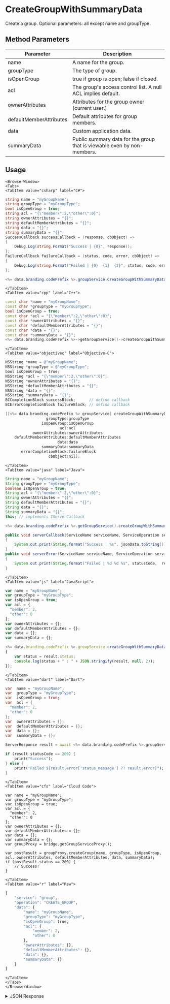 # CreateGroupWithSummaryData

Create a group. Optional parameters: all except name and groupType.

<PartialServop service_name="group" operation_name="CREATE_GROUP" />

## Method Parameters
Parameter | Description
--------- | -----------
name | A name for the group. 
groupType | The type of group. 
isOpenGroup | true if group is open; false if closed. 
acl | The group's access control list. A null ACL implies default. 
ownerAttributes | Attributes for the group owner (current user.) 
defaultMemberAttributes | Default attributes for group members. 
data | Custom application data. 
summaryData | Public summary data for the group that is viewable even by non-members. 

## Usage

```mdx-code-block
<BrowserWindow>
<Tabs>
<TabItem value="csharp" label="C#">
```

```csharp
string name = "myGroupName";
string groupType = "myGroupType";
bool isOpenGroup = true;
string acl = "{\"member\":2,\"other\":0}";
string ownerAttributes = "{}";
string defaultMemberAttributes = "{}";
string data = "{}";
string summaryData = "{}";
SuccessCallback successCallback = (response, cbObject) =>
{
    Debug.Log(string.Format("Success | {0}", response));
};
FailureCallback failureCallback = (status, code, error, cbObject) =>
{
    Debug.Log(string.Format("Failed | {0}  {1}  {2}", status, code, error));
};

<%= data.branding.codePrefix %>.groupService.CreateGroupWithSummaryData(name, groupType, isOpenGroup, acl, ownerAttributes, defaultMemberAttributes, data, summaryData, successCallback, failureCallback);
```

```mdx-code-block
</TabItem>
<TabItem value="cpp" label="C++">
```

```cpp
const char *name = "myGroupName";
const char *groupType = "myGroupType";
bool isOpenGroup = true;
const char *acl = "{\"member\":2,\"other\":0}";
const char *ownerAttributes = "{}";
const char *defaultMemberAttributes = "{}";
const char *data = "{}";
const char *summaryData = "{}";
<%= data.branding.codePrefix %>->getGroupService()->createGroupWithSummaryData(name, groupType, isOpenGroup, acl, ownerAttributes, defaultMemberAttributes, data, summaryData, this);
```

```mdx-code-block
</TabItem>
<TabItem value="objectivec" label="Objective-C">
```

```objectivec
NSString *name = @"myGroupName";
NSString *groupType = @"myGroupType";
bool isOpenGroup = true;
NSString *acl = "{\"member\":2,\"other\":0}";
NSString *ownerAttributes = "{}";
NSString *defaultMemberAttributes = "{}";
NSString *data = "{}";
NSString *summaryData = "{}";
BCCompletionBlock successBlock;      // define callback
BCErrorCompletionBlock failureBlock; // define callback

[[<%= data.branding.codePrefix %> groupService] createGroupWithSummaryData:name
                  groupType:groupType
                isOpenGroup:isOpenGroup
                        acl:acl
            ownerAttributes:ownerAttributes
    defaultMemberAttributes:defaultMemberAttributes
                       data:data
                summaryData:summaryData
       errorCompletionBlock:failureBlock
                   cbObject:nil];
```

```mdx-code-block
</TabItem>
<TabItem value="java" label="Java">
```

```java
String name = "myGroupName";
String groupType = "myGroupType";
boolean isOpenGroup = true;
String acl = "{\"member\":2,\"other\":0}";
String ownerAttributes = "{}";
String defaultMemberAttributes = "{}";
String data = "{}";
String summaryData = "{}";
this; // implements IServerCallback

<%= data.branding.codePrefix %>.getGroupService().createGroupWithSummaryData(name, groupType, isOpenGroup, acl, ownerAttributes, defaultMemberAttributes, data, summaryData, this);

public void serverCallback(ServiceName serviceName, ServiceOperation serviceOperation, JSONObject jsonData)
{
    System.out.print(String.format("Success | %s", jsonData.toString()));
}
public void serverError(ServiceName serviceName, ServiceOperation serviceOperation, int statusCode, int reasonCode, String jsonError)
{
    System.out.print(String.format("Failed | %d %d %s", statusCode,  reasonCode, jsonError.toString()));
}
```

```mdx-code-block
</TabItem>
<TabItem value="js" label="JavaScript">
```

```javascript
var name = "myGroupName";
var groupType = "myGroupType";
var isOpenGroup = true;
var acl = {
  "member": 2,
  "other": 0
};
var ownerAttributes = {};
var defaultMemberAttributes = {};
var data = {};
var summaryData = {};

<%= data.branding.codePrefix %>.groupService.createGroupWithSummaryData(name, groupType, isOpenGroup, acl, ownerAttributes, defaultMemberAttributes, data, summaryData, result =>
{
    var status = result.status;
    console.log(status + " : " + JSON.stringify(result, null, 2));
});
```

```mdx-code-block
</TabItem>
<TabItem value="dart" label="Dart">
```

```dart
var  name = "myGroupName";
var  groupType = "myGroupType";
var  isOpenGroup = true;
var  acl = {
  "member": 2,
  "other": 0
};
var  ownerAttributes = {};
var  defaultMemberAttributes = {};
var  data = {};
var  summaryData = {};

ServerResponse result = await <%= data.branding.codePrefix %>.groupService.createGroupWithSummaryData(name:name, groupType:groupType, isOpenGroup:isOpenGroup, acl:acl, ownerAttributes:ownerAttributes, defaultMemberAttributes:defaultMemberAttributes, data:data, summaryData:summaryData);

if (result.statusCode == 200) {
    print("Success");
} else {
    print("Failed ${result.error['status_message'] ?? result.error}");
}
```

```mdx-code-block
</TabItem>
<TabItem value="cfs" label="Cloud Code">
```

```cfscript
var name = "myGroupName";
var groupType = "myGroupType";
var isOpenGroup = true;
var acl = {
  "member": 2,
  "other": 0
};
var ownerAttributes = {};
var defaultMemberAttributes = {};
var data = {};
var summaryData = {};
var groupProxy = bridge.getGroupServiceProxy();

var postResult = groupProxy.createGroup(name, groupType, isOpenGroup, acl, ownerAttributes, defaultMemberAttributes, data, summaryData);
if (postResult.status == 200) {
    // Success!
}
```

```mdx-code-block
</TabItem>
<TabItem value="r" label="Raw">
```

```r
{
	"service": "group",
	"operation": "CREATE_GROUP",
	"data": {
		"name": "myGroupName",
		"groupType": "myGroupType",
		"isOpenGroup": true,
		"acl": {
			"member": 2,
			"other": 0
		},
		"ownerAttributes": {},
		"defaultMemberAttributes": {},
		"data": {},
		"summaryData": {}
	}
}
```

```mdx-code-block
</TabItem>
</Tabs>
</BrowserWindow>
```

<details>
<summary>JSON Response</summary>

```json
{
  "data": {
    "gameId": "12345",
    "groupId": "b7b590e0-0e27-47ef-8bf5-03a3b4e34475",
    "ownerId": "77ce8889-20b7-4d01-b248-e0beb747f1b4",
    "name": "myGroupName",
    "groupType": "myGroupType",
    "createdAt": 1561472696504,
    "updatedAt": 1561472696504,
    "members": {
      "77ce8889-20b7-4d01-b248-e0beb747f1b4": {
        "role": "OWNER",
        "attributes": {}
      }
    },
    "pendingMembers": {},
    "version": 1,
    "summaryData": {},
    "isOpenGroup": true,
    "defaultMemberAttributes": {},
    "memberCount": 1,
    "invitedPendingMemberCount": 0,
    "requestingPendingMemberCount": 0,
    "acl": {
      "member": 2,
      "other": 0
    }
  },
  "status": 200
}
```
</details>

